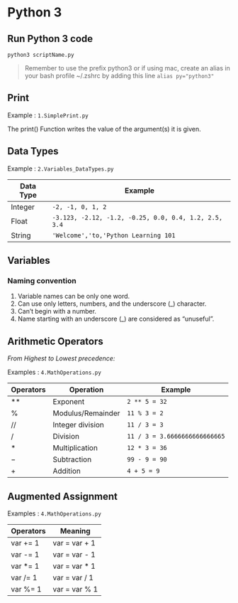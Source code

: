 # Python 3

## Run Python 3 code

`python3 scriptName.py`

> Remember to use the prefix python3 or if using mac, create an alias in your bash profile ~/.zshrc by adding this line `alias py="python3"`

## Print

Example : `1.SimplePrint.py`

The print() Function writes the value of the argument(s) it is given.

## Data Types

Example : `2.Variables_DataTypes.py`

Data Type | Example
--- | ---
Integer | `-2, -1, 0, 1, 2`
Float  | `-3.123, -2.12, -1.2, -0.25, 0.0, 0.4, 1.2, 2.5, 3.4`
String  | `'Welcome','to,'Python Learning 101`

## Variables

### Naming convention

1. Variable names can be only one word.
2. Can use only letters, numbers, and the underscore (_) character.
3. Can’t begin with a number.
4. Name starting with an underscore (_) are considered as “unuseful”.

## Arithmetic Operators

*From Highest to Lowest precedence:*

Examples : `4.MathOperations.py`

Operators | Operation | Example
--- | --- | ---
$**$ | Exponent |  `2 ** 5 = 32`
%  | Modulus/Remainder | `11 % 3 = 2`
$//$  | Integer division | `11 / 3 = 3`
$/$  | Division | `11 / 3 = 3.6666666666666665`
$*$  | Multiplication | `12 * 3 = 36`
$-$  | Subtraction | `99 - 9 = 90`
$+$  | Addition | `4 + 5 = 9`

## Augmented Assignment

Examples : `4.MathOperations.py`

Operators | Meaning
--- | ---
var += 1 | var = var + 1
var -= 1 | var = var - 1
var *= 1 | var = var * 1
var /= 1 | var = var / 1
var %= 1 | var = var % 1
